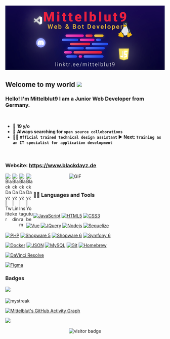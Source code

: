 
![Web-developer](GithubBanner.png)
    
## Welcome to my world <img src="https://github.com/TheDudeThatCode/TheDudeThatCode/blob/master/Assets/Earth.gif" width="24px">

### Hello! I'm Mittelblut9 I am a Junior Web Developer from Germany.

<br>

- 🚶 <b>19 y/o</b>
- 🔎 <b>Always searching for `open source colloborations`</b>
- 🧑‍🎓 <b>`Official trained technical design assistant` ▶️ Next: `Training as an IT specialist for application development`</b>

<br>

### Website: https://www.blackdayz.de

<a href="https://twitter.com/mittelblut">
  <img align="left" alt="BlackDayz | Twitter" width="22px" src="https://cdn.jsdelivr.net/npm/simple-icons@v3/icons/twitter.svg"/>
</a>
<a href="https://www.linkedin.com/in/benedikt-sauer-aab82621a/">
  <img align="left" alt="BlackDayz | Linkedin" width="22px" src="https://cdn.jsdelivr.net/npm/simple-icons@v3/icons/linkedin.svg" />
</a>
<a href="https://www.instagram.com/blackdayz_de">
  <img align="left" alt="BlackDayz | Instagram" width="22px" src="https://cdn.jsdelivr.net/npm/simple-icons@v3/icons/instagram.svg" />
</a>
<a href="https://www.youtube.com/channel/UCVXebEQVI5N6-CV7Pnj7J8w">
  <img align="left" alt="BlackDayz | Youtube" width="22px" src="https://cdn.jsdelivr.net/npm/simple-icons@v3/icons/youtube.svg" />
</a>

  <img align="right" width="60%" alt="GIF" src="https://cdn-images-1.medium.com/max/1600/1*JVviONQLmDrdpISk9EC0Mg.gif" />
  
<br/><br/>

### 👨‍💻 Languages and Tools

<br />

[![JavaScript](https://img.shields.io/badge/-JavaScript-black?style=flat&logo=javascript&link=https://github.com/Mittelblut9)](https://github.com/Mittelblut9) 
[![HTML5](https://img.shields.io/badge/-HTML5-E34F26?style=flat&logo=html5&logoColor=white&link=https://github.com/Mittelblut9)](https://github.com/Mittelblut9) 
[![CSS3](https://img.shields.io/badge/-CSS3-1572B6?style=flat&logo=css3&link=https://github.com/Mittelblut9)](https://github.com/Mittelblut9) 

[![Vue](https://img.shields.io/badge/-Vue-black?style=flat&logo=vue.js&link=https://github.com/Mittelblut9)](https://github.com/Mittelblut9) 
[![JQuery](https://img.shields.io/badge/-JQuery-blue?style=flat&logo=jquery&link=https://github.com/Mittelblut9)](https://github.com/Mittelblut9) 
[![Nodejs](https://img.shields.io/badge/-Nodejs-green?style=flat&logo=Node.js&link=https://github.com/Mittelblut9)](https://github.com/Mittelblut9)
[![Sequelize](https://img.shields.io/badge/-Sequelize-blue?style=flat&logo=sequelize&link=https://github.com/Mittelblut9)](https://github.com/Mittelblut9)

[![PHP](https://img.shields.io/badge/-PHP-black?style=flat&logo=php&link=https://github.com/Mittelblut9)](https://github.com/Mittelblut9)
[![Shopware 5](https://img.shields.io/badge/-Shopware5-blue?style=flat&logo=shopware&link=https://github.com/Mittelblut9)](https://github.com/Mittelblut9)
[![Shopware 6](https://img.shields.io/badge/-Shopware6-blue?style=flat&logo=shopware&link=https://github.com/Mittelblut9)](https://github.com/Mittelblut9)
[![Symfony 6](https://img.shields.io/badge/-Symfony-black?style=flat&logo=symfony&link=https://github.com/Mittelblut9)](https://github.com/Mittelblut9)

[![Docker](https://img.shields.io/badge/-Docker-black?style=flat&logo=docker&link=https://github.com/Mittelblut9)](https://github.com/Mittelblut9) 
[![JSON](https://img.shields.io/badge/-json-02569B?style=flat&logo=json&link=https://github.com/Mittelblut9)](https://github.com/Mittelblut9)
[![MySQL](https://img.shields.io/badge/-MySQL-black?style=flat&logo=mysql&link=https://github.com/Mittelblut9)](https://github.com/Mittelblut9)
[![Git](https://img.shields.io/badge/-Git-E34F26?style=flat&logo=git&link=https://github.com/Mittelblut9)](https://github.com/Mittelblut9) 
[![Homebrew](https://img.shields.io/badge/-Homebrew-white?style=flat&logo=homebrew&link=https://github.com/Mittelblut9)](https://github.com/Mittelblut9)

[![DaVinci Resolve](https://img.shields.io/badge/-DaVinci_Resolve-red?style=flat&logo=davinci&link=https://github.com/Mittelblut9)](https://github.com/Mittelblut9) 

[![Figma](https://img.shields.io/badge/-Figma-gray?style=flat&logo=figma&link=https://github.com/Mittelblut9)](https://gitlab.com/Mittelblut9)

<p align='center'>

### Badges
<div style="display:flex; align-items:center">
    <a href="https://dev.to/mittelblut9" title="Hacktoberfest 2022"><img src="https://res.cloudinary.com/practicaldev/image/fetch/s--rX-dH2o3--/c_limit,f_auto,fl_progressive,q_80,w_180/https://dev-to-uploads.s3.amazonaws.com/uploads/badge/badge_image/206/ht-badge.png" width="80px"/> </a>
</div>
<br />
<img src="https://github-readme-streak-stats.herokuapp.com/?user=Mittelblut9&theme=tokyonight&hide_border=true" alt="mystreak"/>

[![Mittelblut's GitHub Activity Graph](https://activity-graph.herokuapp.com/graph?username=Mittelblut9&theme=react-dark&hide_border=true)](Mittelblut9)

![](https://github-profile-summary-cards.vercel.app/api/cards/profile-details?username=Mittelblut9&theme=github_dark)
</p>

<p align='center'>
  <img src="https://visitor-badge.glitch.me/badge?page_id=Mittelblut9.Mittelblut9" alt="visitor badge"/>
</p>
